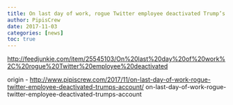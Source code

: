 ```yaml
---
title: On last day of work, rogue Twitter employee deactivated Trump’s account
author: PipisCrew
date: 2017-11-03
categories: [news]
toc: true
---
```


http://feedjunkie.com/item/25545103/On%20last%20day%20of%20work%2C%20rogue%20Twitter%20employee%20deactivated

origin - http://www.pipiscrew.com/2017/11/on-last-day-of-work-rogue-twitter-employee-deactivated-trumps-account/ on-last-day-of-work-rogue-twitter-employee-deactivated-trumps-account